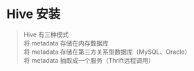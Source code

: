 # Hive 安装

> Hive 有三种模式    
> 将 metadata 存储在内存数据库    
> 将 metadata 存储在第三方关系型数据库（MySQL、Oracle）    
> 将 metadata 抽取成一个服务（Thrift远程调用）    